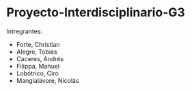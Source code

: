 # Proyecto-Interdisciplinario-G3
Intregrantes:
- Forte, Christian
- Alegre, Tobías
- Caceres, Andrés
- Filippa, Manuel
- Lobótrico, Ciro
- Mangialavore, Nicolás
